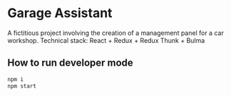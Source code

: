 # Garage Assistant
A fictitious project involving the creation of a management panel for a car workshop.
Technical stack: React + Redux + Redux Thunk + Bulma

## How to run developer mode

```javascript
npm i
npm start
```
